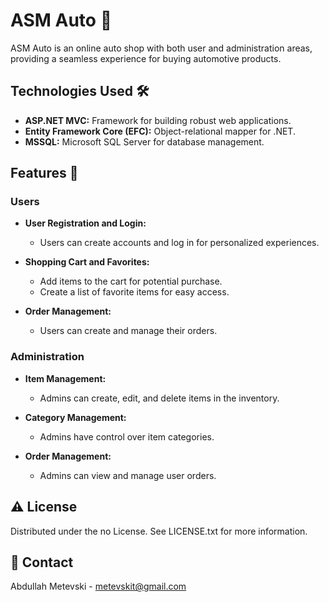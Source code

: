 # ASM Auto 🚗

ASM Auto is an online auto shop with both user and administration areas, providing a seamless experience for buying automotive products.

## Technologies Used 🛠️

- **ASP.NET MVC:** Framework for building robust web applications.
- **Entity Framework Core (EFC):** Object-relational mapper for .NET.
- **MSSQL:** Microsoft SQL Server for database management.

## Features 🌟

### Users

- **User Registration and Login:**
  - Users can create accounts and log in for personalized experiences.

- **Shopping Cart and Favorites:**
  - Add items to the cart for potential purchase.
  - Create a list of favorite items for easy access.

- **Order Management:**
  - Users can create and manage their orders.

### Administration

- **Item Management:**
  - Admins can create, edit, and delete items in the inventory.

- **Category Management:**
  - Admins have control over item categories.

- **Order Management:**
  - Admins can view and manage user orders.

 ## :warning: License

Distributed under the no License. See LICENSE.txt for more information.

## :handshake: Contact

Abdullah Metevski - metevskit@gmail.com
